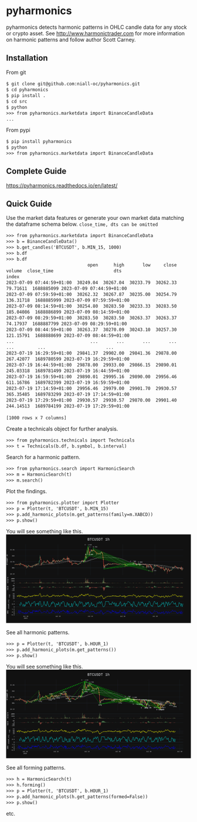# pyharmonics

pyharmonics detects harmonic patterns in OHLC candle data for any stock or crypto asset.  See http://www.harmonictrader.com for more information on harmonic patterns and follow author Scott Carney.

## Installation

From git
```
$ git clone git@github.com:niall-oc/pyharmonics.git
$ cd pyharmonics
$ pip install .
$ cd src
$ python
>>> from pyharmonics.marketdata import BinanceCandleData
...
```
From pypi
```
$ pip install pyharmonics
$ python
>>> from pyharmonics.marketdata import BinanceCandleData
```

## Complete Guide

https://pyharmonics.readthedocs.io/en/latest/

## Quick Guide

Use the market data features or generate your own market data matching the dataframe schema below. ``close_time, dts can be omitted``

```
>>> from pyharmonics.marketdata import BinanceCandleData
>>> b = BinanceCandleData()
>>> b.get_candles('BTCUSDT', b.MIN_15, 1000)
>>> b.df
>>> b.df
                               open      high       low     close     volume  close_time                       dts
index                                                                                                             
2023-07-09 07:44:59+01:00  30249.04  30267.04  30233.79  30262.33   79.71611  1688885099 2023-07-09 07:44:59+01:00
2023-07-09 07:59:59+01:00  30262.32  30267.87  30235.00  30254.79  136.31718  1688885999 2023-07-09 07:59:59+01:00
2023-07-09 08:14:59+01:00  30254.80  30283.50  30233.33  30283.50  185.04086  1688886899 2023-07-09 08:14:59+01:00
2023-07-09 08:29:59+01:00  30283.50  30283.50  30263.37  30263.37   74.17937  1688887799 2023-07-09 08:29:59+01:00
2023-07-09 08:44:59+01:00  30263.37  30270.09  30243.10  30257.30  121.15791  1688888699 2023-07-09 08:44:59+01:00
...                             ...       ...       ...       ...        ...         ...                       ...
2023-07-19 16:29:59+01:00  29841.37  29902.00  29841.36  29878.00  267.42077  1689780599 2023-07-19 16:29:59+01:00
2023-07-19 16:44:59+01:00  29878.00  29933.00  29866.15  29890.01  245.03318  1689781499 2023-07-19 16:44:59+01:00
2023-07-19 16:59:59+01:00  29890.01  29995.16  29890.00  29956.46  611.16786  1689782399 2023-07-19 16:59:59+01:00
2023-07-19 17:14:59+01:00  29956.46  29979.00  29901.70  29930.57  365.35485  1689783299 2023-07-19 17:14:59+01:00
2023-07-19 17:29:59+01:00  29930.57  29930.57  29870.00  29901.40  244.14513  1689784199 2023-07-19 17:29:59+01:00

[1000 rows x 7 columns]
```

Create a technicals object for further analysis.
```
>>> from pyharmonics.technicals import Technicals
>>> t = Technicals(b.df, b.symbol, b.interval)
```

Search for a harmonic pattern.
```
>>> from pyharmonics.search import HarmonicSearch
>>> m = HarmonicSearch(t)
>>> m.search()
```

Plot the findings.
```
>>> from pyharmonics.plotter import Plotter
>>> p = Plotter(t, 'BTCUSDT', b.MIN_15)
>>> p.add_harmonic_plots(m.get_patterns(family=m.XABCD))
>>> p.show()
```

You will see something like this.
![This is an image](/docs/images/newplot.png)

See all harmonic patterns.
```
>>> p = Plotter(t, 'BTCUSDT', b.HOUR_1)
>>> p.add_harmonic_plots(m.get_patterns())
>>> p.show()
```

You will see something like this.
![This is an image](/docs/images/all_patterns.png)

See all forming patterns.
```
>>> h = HarmonicSearch(t)
>>> h.forming()
>>> p = Plotter(t, 'BTCUSDT', b.HOUR_1)
>>> p.add_harmonic_plots(h.get_patterns(formed=False))
>>> p.show()
```
etc.
